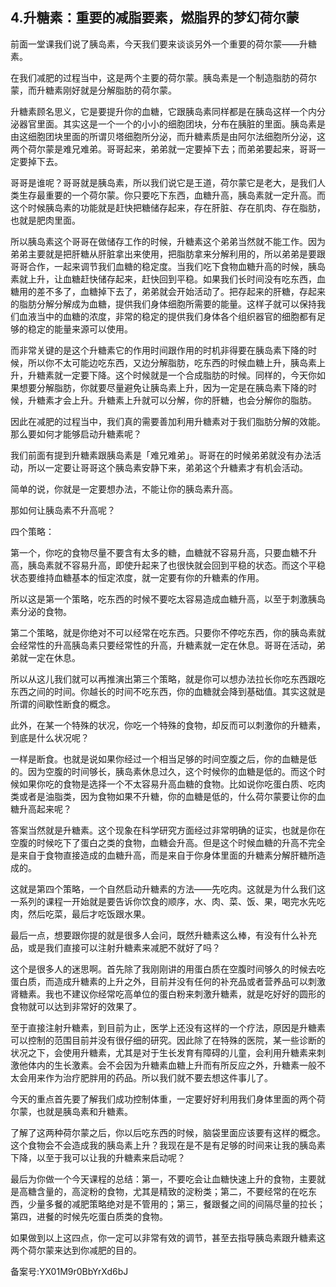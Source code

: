 ## 4.升糖素：重要的减脂要素，燃脂界的梦幻荷尔蒙
前面一堂课我们说了胰岛素，今天我们要来谈谈另外一个重要的荷尔蒙——升糖素。


在我们减肥的过程当中，这是两个主要的荷尔蒙。胰岛素是一个制造脂肪的荷尔蒙，而升糖素刚好就是分解脂肪的荷尔蒙。


升糖素顾名思义，它是要提升你的血糖，它跟胰岛素同样都是在胰岛这样一个内分泌器官里面。其实这是一个一个的小小的细胞团块，分布在胰脏的里面。胰岛素是由这细胞团块里面的所谓贝塔细胞所分泌，而升糖素质是由阿尔法细胞所分泌，这两个荷尔蒙是难兄难弟。哥哥起来，弟弟就一定要掉下去；而弟弟要起来，哥哥一定要掉下去。


哥哥是谁呢？哥哥就是胰岛素，所以我们说它是王道，荷尔蒙它是老大，是我们人类生存最重要的一个荷尔蒙。你只要吃下东西，血糖升高，胰岛素就一定升高。而这个时候胰岛素的功能就是赶快把糖储存起来，存在肝脏、存在肌肉、存在脂肪，也就是肥肉里面。


所以胰岛素这个哥哥在做储存工作的时候，升糖素这个弟弟当然就不能工作。因为弟弟主要就是把肝糖从肝脏拿出来使用，把脂肪拿来分解利用的，所以弟弟是要跟哥哥合作，一起来调节我们血糖的稳定度。当我们吃下食物血糖升高的时候，胰岛素就上升，让血糖赶快储存起来，赶快回到平稳。如果我们长时间没有吃东西，血糖用的差不多了，血糖掉下去了，弟弟就会开始活动了。把存起来的肝糖，存起来的脂肪分解分解成为血糖，提供我们身体细胞所需要的能量。这样子就可以保持我们血液当中的血糖的浓度，非常的稳定的提供我们身体各个组织器官的细胞都有足够的稳定的能量来源可以使用。


而非常关键的是这个升糖素它的作用时间跟作用的时机非得要在胰岛素下降的时候，所以你不太可能边吃东西，又边分解脂肪，吃东西的时候血糖上升，胰岛素上升，升糖素就一定要下降。这个时候就是一个合成脂肪的时候。同样的，今天你如果想要分解脂肪，你就要尽量避免让胰岛素上升，因为一定是在胰岛素下降的时候，升糖素才会上升。升糖素上升就可以分解，你的肝糖，也会分解你的脂肪。


因此在减肥的过程当中，我们真的需要善加利用升糖素对于我们脂肪分解的效能。那么要如何才能够启动升糖素呢？


我们前面有提到升糖素跟胰岛素是「难兄难弟」。哥哥在的时候弟弟就没有办法活动，所以一定要让哥哥这个胰岛素安静下来，弟弟这个升糖素才有机会活动。


简单的说，你就是一定要想办法，不能让你的胰岛素升高。


那如何让胰岛素不升高呢？


四个策略：


第一个，你吃的食物尽量不要含有太多的糖，血糖就不容易升高，只要血糖不升高，胰岛素就不容易升高，即使升起来了也很快就会回到平稳的状态。而这个平稳状态要维持血糖基本的恒定浓度，就一定要有你的升糖素的作用。


所以这是第一个策略，吃东西的时候不要吃太容易造成血糖升高，以至于刺激胰岛素分泌的食物。


第二个策略，就是你绝对不可以经常在吃东西。只要你不停吃东西，你的胰岛素就会经常性的升高胰岛素只要经常性的升高，升糖素就一定在休息。哥哥在活动，弟弟就一定在休息。


所以从这儿我们就可以再推演出第三个策略，就是你可以想办法拉长你吃东西跟吃东西之间的时间。你越长的时间不吃东西，你的血糖就会降到基础值。其实这就是所谓的间歇性断食的概念。


此外，在某一个特殊的状况，你吃一个特殊的食物，却反而可以刺激你的升糖素，到底是什么状况呢？


一样是断食。也就是说如果你经过一个相当足够的时间空腹之后，你的血糖是低的。因为空腹的时间够长，胰岛素休息过久，这个时候你的血糖是低的。而这个时候如果你吃的食物是选择一个不太容易升高血糖的食物。比如说你吃蛋白质、吃肉类或者是油脂类，因为食物如果不升糖，你的血糖是低的，什么荷尔蒙要让你的血糖升高起来呢？


答案当然就是升糖素。这个现象在科学研究方面经过非常明确的证实，也就是你在空腹的时候吃下了蛋白之类的食物，血糖会升高。但是这个时候血糖的升高不完全是来自于食物直接造成的血糖升高，而是来自于你身体里面的升糖素分解肝糖所造成的。


这就是第四个策略，一个自然启动升糖素的方法——先吃肉。这就是为什么我们这一系列的课程一开始就是要告诉你饮食的顺序，水、肉、菜、饭、果，喝完水先吃肉，然后吃菜，最后才吃饭跟水果。


最后一点，想要跟你提的就是很多人会问，既然升糖素这么棒，有没有什么补充品，或是我们直接可以注射升糖素来减肥不就好了吗？


这个是很多人的迷思啊。首先除了我刚刚讲的用蛋白质在空腹时间够久的时候去吃蛋白质，而造成升糖素的上升之外，目前并没有任何的补充品或者营养品可以刺激肾糖素。我也不建议你经常吃高单位的蛋白粉来刺激升糖素，就是吃好好的圆形的食物就可以达到非常好的效果了。


至于直接注射升糖素，到目前为止，医学上还没有这样的一个疗法，原因是升糖素可以控制的范围目前并没有很仔细的研究。因此除了在特殊的医院，某一些诊断的状况之下，会使用升糖素，尤其是对于生长发育有障碍的儿童，会利用升糖素来刺激他体内的生长激素。会不会因为升糖素血糖上升而有所反应之外，升糖素一般不太会用来作为治疗肥胖用的药品。所以我们就不要去想这件事儿了。


今天的重点首先要了解我们成功控制体重，一定要好好利用我们身体里面的两个荷尔蒙，也就是胰岛素和升糖素。


了解了这两种荷尔蒙之后，你以后吃东西的时候，脑袋里面应该要有这样的概念。这个食物会不会造成我的胰岛素上升？我现在是不是有足够的时间来让我的胰岛素下降，以至于我可以让我的升糖素来启动呢？


最后为你做一个今天课程的总结：第一，不要吃会让血糖快速上升的食物，主要就是高糖含量的，高淀粉的食物，尤其是精致的淀粉类；第二，不要经常的在吃东西，少量多餐的减肥策略绝对是不管用的；第三，餐跟餐之间的间隔尽量的拉长；第四，进餐的时候先吃蛋白质类的食物。


如果做到以上这四点，你一定可以非常有效的调节，甚至去指导胰岛素跟升糖素这两个荷尔蒙来达到你减肥的目的。


备案号:YX01M9r0BbYrXd6bJ

